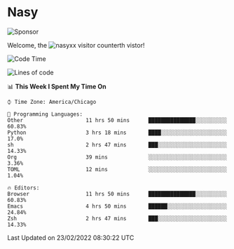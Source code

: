 # Nasy

<!--
<p align="center">
<img height="200" src="https://github-readme-stats.vercel.app/api?username=nasyxx&count_private=true&show_icons=true&theme=dracula&include_all_commits=true"/>
<img height="200" src="https://github-readme-stats.vercel.app/api/top-langs/?username=nasyxx&theme=dracula&hide=html,jupyter+notebook&count_private=true&show_icons=true"/>
</p>

  
----------------
-->

![Sponsor](https://img.shields.io/static/v1.svg?label=Sponsor&message=%E2%9D%A4&logo=GitHub&style=flat&color=pink)
 
Welcome, the ![nasyxx visitor counter](https://count.getloli.com/get/@nasyxx?theme=rule34)th vistor!
 
<!--START_SECTION:waka-->
![Code Time](http://img.shields.io/badge/Code%20Time-1%2C931%20hrs%2037%20mins-blue)

![Lines of code](https://img.shields.io/badge/From%20Hello%20World%20I%27ve%20Written-5%20Million%20lines%20of%20code-blue)

📊 **This Week I Spent My Time On** 

```text
⌚︎ Time Zone: America/Chicago

💬 Programming Languages: 
Other                    11 hrs 50 mins      ███████████████░░░░░░░░░░   60.83% 
Python                   3 hrs 18 mins       ████░░░░░░░░░░░░░░░░░░░░░   17.0% 
sh                       2 hrs 47 mins       ███░░░░░░░░░░░░░░░░░░░░░░   14.33% 
Org                      39 mins             ░░░░░░░░░░░░░░░░░░░░░░░░░   3.36% 
TOML                     12 mins             ░░░░░░░░░░░░░░░░░░░░░░░░░   1.04%

🔥 Editors: 
Browser                  11 hrs 50 mins      ███████████████░░░░░░░░░░   60.83% 
Emacs                    4 hrs 50 mins       ██████░░░░░░░░░░░░░░░░░░░   24.84% 
Zsh                      2 hrs 47 mins       ███░░░░░░░░░░░░░░░░░░░░░░   14.33%

```


 Last Updated on 23/02/2022 08:30:22 UTC
<!--END_SECTION:waka-->

<!-- ![visitors](https://visitor-badge.laobi.icu/badge?page_id=nasyxx.nasyxx) -->
